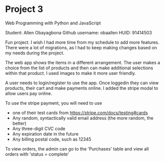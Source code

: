 # Project 3

Web Programming with Python and JavaScript

Student: Allen Obayagbona
Github username: obaallen
HUID: 91414503

Fun project. I wish I had more time from my schedule to add more features.
There were a lot of migrations, as I had to keep making changes based on my needs during the project.

The web app shows the items in a different arrangement. The user makes a choice from the list of products and then can make additional selections within that product.
I used images to make it more user friendly.

A user needs to login/register to use the app. Once loggedin they can view products, their cart and make payments online.
I added the stripe modal to allow users pay online.

To use the stripe payment, you will need to use
- one of their test cards from https://stripe.com/docs/testing#cards
- Any random, syntactically valid email address (the more random, the better)
- Any three-digit CVC code
- Any expiration date in the future
- Any billing postal code, such as 12345

To view orders, the admin can go to the 'Purchases' table and view all orders with 'status = complete'
